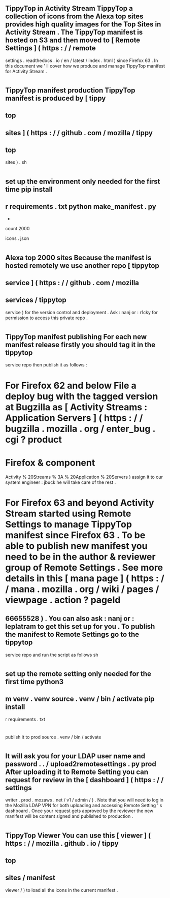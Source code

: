 #
TippyTop
in
Activity
Stream
TippyTop
a
collection
of
icons
from
the
Alexa
top
sites
provides
high
quality
images
for
the
Top
Sites
in
Activity
Stream
.
The
TippyTop
manifest
is
hosted
on
S3
and
then
moved
to
[
Remote
Settings
]
(
https
:
/
/
remote
-
settings
.
readthedocs
.
io
/
en
/
latest
/
index
.
html
)
since
Firefox
63
.
In
this
document
we
'
ll
cover
how
we
produce
and
manage
TippyTop
manifest
for
Activity
Stream
.
#
#
TippyTop
manifest
production
TippyTop
manifest
is
produced
by
[
tippy
-
top
-
sites
]
(
https
:
/
/
github
.
com
/
mozilla
/
tippy
-
top
-
sites
)
.
sh
#
set
up
the
environment
only
needed
for
the
first
time
pip
install
-
r
requirements
.
txt
python
make_manifest
.
py
-
-
count
2000
>
icons
.
json
#
Alexa
top
2000
sites
Because
the
manifest
is
hosted
remotely
we
use
another
repo
[
tippytop
-
service
]
(
https
:
/
/
github
.
com
/
mozilla
-
services
/
tippytop
-
service
)
for
the
version
control
and
deployment
.
Ask
:
nanj
or
:
r1cky
for
permission
to
access
this
private
repo
.
#
#
TippyTop
manifest
publishing
For
each
new
manifest
release
firstly
you
should
tag
it
in
the
tippytop
-
service
repo
then
publish
it
as
follows
:
#
#
#
For
Firefox
62
and
below
File
a
deploy
bug
with
the
tagged
version
at
Bugzilla
as
[
Activity
Streams
:
Application
Servers
]
(
https
:
/
/
bugzilla
.
mozilla
.
org
/
enter_bug
.
cgi
?
product
=
Firefox
&
component
=
Activity
%
20Streams
%
3A
%
20Application
%
20Servers
)
assign
it
to
our
system
engineer
:
jbuck
he
will
take
care
of
the
rest
.
#
#
#
For
Firefox
63
and
beyond
Activity
Stream
started
using
Remote
Settings
to
manage
TippyTop
manifest
since
Firefox
63
.
To
be
able
to
publish
new
manifest
you
need
to
be
in
the
author
&
reviewer
group
of
Remote
Settings
.
See
more
details
in
this
[
mana
page
]
(
https
:
/
/
mana
.
mozilla
.
org
/
wiki
/
pages
/
viewpage
.
action
?
pageId
=
66655528
)
.
You
can
also
ask
:
nanj
or
:
leplatram
to
get
this
set
up
for
you
.
To
publish
the
manifest
to
Remote
Settings
go
to
the
tippytop
-
service
repo
and
run
the
script
as
follows
sh
#
set
up
the
remote
setting
only
needed
for
the
first
time
python3
-
m
venv
.
venv
source
.
venv
/
bin
/
activate
pip
install
-
r
requirements
.
txt
#
publish
it
to
prod
source
.
venv
/
bin
/
activate
#
It
will
ask
you
for
your
LDAP
user
name
and
password
.
.
/
upload2remotesettings
.
py
prod
After
uploading
it
to
Remote
Setting
you
can
request
for
review
in
the
[
dashboard
]
(
https
:
/
/
settings
-
writer
.
prod
.
mozaws
.
net
/
v1
/
admin
/
)
.
Note
that
you
will
need
to
log
in
the
Mozilla
LDAP
VPN
for
both
uploading
and
accessing
Remote
Setting
'
s
dashboard
.
Once
your
request
gets
approved
by
the
reviewer
the
new
manifest
will
be
content
signed
and
published
to
production
.
#
#
TippyTop
Viewer
You
can
use
this
[
viewer
]
(
https
:
/
/
mozilla
.
github
.
io
/
tippy
-
top
-
sites
/
manifest
-
viewer
/
)
to
load
all
the
icons
in
the
current
manifest
.

